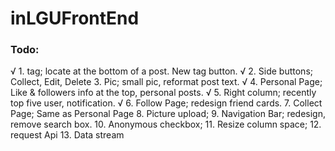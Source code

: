 # inLGUFrontEnd
### Todo:
√ 1. tag; locate at the bottom of a post. New tag button.
√ 2. Side buttons; Collect, Edit, Delete
3. Pic; small pic, reformat post text.
√ 4. Personal Page; Like & followers info at the top, personal posts.
√ 5. Right column; recently top five user, notification.
√ 6. Follow Page; redesign friend cards.
7. Collect Page; Same as Personal Page
8. Picture upload;
9. Navigation Bar; redesign, remove search box.
10. Anonymous checkbox;
11. Resize column space;
12. request Api
13. Data stream
